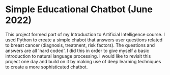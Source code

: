 # Simple Educational Chatbot (June 2022)

This project formed part of my Introduction to Artificial Intelligence course. I used Python to create a simple chabot that answers user questions related to breast cancer (diagnosis, treatment, risk factors). The questions and answers are all 'hard coded'. I did this in order to give myself a basic introduction to natural language processing. I would like to revisit this project one day and build on it by making use of deep learning techniques to create a more sophisticated chatbot.
